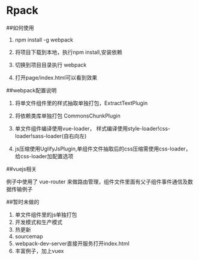 # Rpack

##如何使用

1) npm install -g webpack

2) 将项目下载到本地，执行npm install,安装依赖

3) 切换到项目目录执行 webpack

4) 打开page/index.html可以看到效果

##webpack配置说明

1) 将单文件组件里的样式抽取单独打包，ExtractTextPlugin

2) 将依赖类库单独打包 CommonsChunkPlugin

3) 单文件组件编译使用vue-loader， 样式编译使用style-loader!css-loader!sass-loader(自右向左)

4) js压缩使用UglifyJsPlugin,单组件文件抽取后的css压缩需使用css-loader，给css-loader加配置选项

##vuejs相关

例子中使用了 vue-router 来做路由管理，组件文件里面有父子组件事件通信及数据传输例子

##暂时未做的

1) 单文件组件里的js单独打包
2) 开发模式和生产模式
3) 热更新
4) sourcemap
5) webpack-dev-server直接开服务打开index.html
6) 丰富例子，加上vuex
